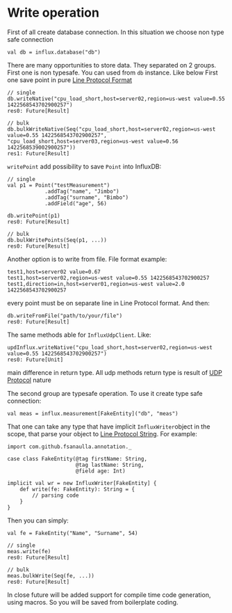 # Write operation 
First of all create database connection. In this situation we choose non type safe connection
```
val db = influx.database("db")
``` 
There are many opportunities to store data. They separated on 2 groups.
First one is non typesafe. You can used from `db` instance. Like below
First one save point in pure [Line Protocol Format](https://docs.influxdata.com/influxdb/v1.3/write_protocols/line_protocol_reference/)
```
// single
db.writeNative("cpu_load_short,host=server02,region=us-west value=0.55 1422568543702900257")
res0: Future[Result]

// bulk
db.bulkWriteNative(Seq("cpu_load_short,host=server02,region=us-west value=0.55 1422568543702900257", "cpu_load_short,host=server03,region=us-west value=0.56 1422568539002900257"))
res1: Future[Result]
```
`writePoint` add possibility to save `Point` into InfluxDB:
```
// single
val p1 = Point("testMeasurement")
            .addTag("name", "Jimbo")
            .addTag("surname", "Bimbo")
            .addField("age", 56)

db.writePoint(p1)
res0: Future[Result]

// bulk
db.bulkWritePoints(Seq(p1, ...))
res0: Future[Result]
```
Another option is to write from file. File format example:
```
test1,host=server02 value=0.67
test1,host=server02,region=us-west value=0.55 1422568543702900257
test1,direction=in,host=server01,region=us-west value=2.0 1422568543702900257
```
every point must be on separate line in Line Protocol format. And then:
```
db.writeFromFile("path/to/your/file")
res0: Future[Result]
```
The same methods able for `InfluxUdpClient`. Like:
```
updInflux.writeNative("cpu_load_short,host=server02,region=us-west value=0.55 1422568543702900257")
res0: Future[Unit]
```
main difference in return type. All udp methods return type is result of [UDP Protocol](https://en.wikipedia.org/wiki/User_Datagram_Protocol) nature

The second group are typesafe operation. To use it create type safe connection:
```
val meas = influx.measurement[FakeEntity]("db", "meas")
```
That one can take any type that have implicit `InfluxWriter`object in the scope, that parse your object to [Line Protocol String](https://docs.influxdata.com/influxdb/v1.3/write_protocols/line_protocol_reference/). For example:
```
import com.github.fsanaulla.annotation._

case class FakeEntity(@tag firstName: String,
                      @tag lastName: String,
                      @field age: Int)
                      
implicit val wr = new InfluxWriter[FakeEntity] {
    def write(fe: FakeEntity): String = {
        // parsing code
    }
}
```
Then you can simply:
```
val fe = FakeEntity("Name", "Surname", 54)

// single
meas.write(fe)
res0: Future[Result]

// bulk
meas.bulkWrite(Seq(fe, ...))
res0: Future[Result]
```
In close future will be added support for compile time code generation, using macros. So you will be saved from boilerplate coding.
